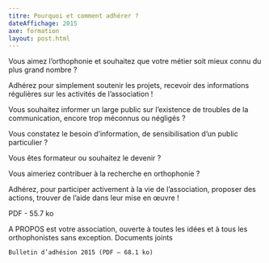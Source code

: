 ```yaml
---
titre: Pourquoi et comment adhérer ?
dateAffichage: 2015 
axe: formation
layout: post.html
---
```

Vous aimez l’orthophonie et souhaitez que votre métier soit mieux connu du plus grand nombre ?

Adhérez pour simplement soutenir les projets, recevoir des informations régulières sur les activités de l’association !

Vous souhaitez informer un large public sur l’existence de troubles de la communication, encore trop méconnus ou négligés ?

Vous constatez le besoin d’information, de sensibilisation d’un public particulier ?

Vous êtes formateur ou souhaitez le devenir ?

Vous aimeriez contribuer à la recherche en orthophonie ?

Adhérez, pour participer activement à la vie de l’association, proposer des actions, trouver de l’aide dans leur mise en œuvre !

PDF - 55.7 ko

A PROPOS est votre association, ouverte à toutes les idées et à tous les orthophonistes sans exception.
Documents joints

    Bulletin d’adhésion 2015 (PDF – 68.1 ko)